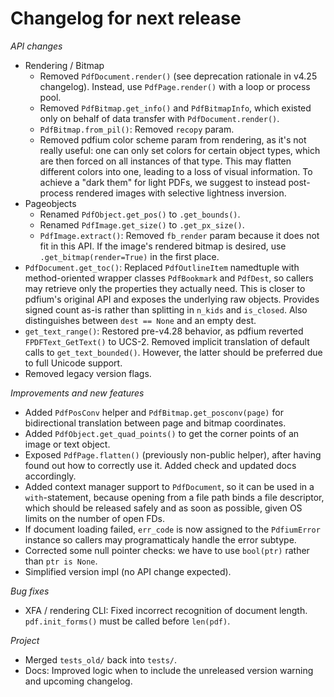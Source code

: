 <!-- SPDX-FileCopyrightText: 2024 geisserml <geisserml@gmail.com> -->
<!-- SPDX-License-Identifier: CC-BY-4.0 -->

<!-- List character: dash (-) -->

# Changelog for next release

*API changes*
- Rendering / Bitmap
  * Removed `PdfDocument.render()` (see deprecation rationale in v4.25 changelog). Instead, use `PdfPage.render()` with a loop or process pool.
  * Removed `PdfBitmap.get_info()` and `PdfBitmapInfo`, which existed only on behalf of data transfer with `PdfDocument.render()`.
  * `PdfBitmap.from_pil()`: Removed `recopy` param.
  * Removed pdfium color scheme param from rendering, as it's not really useful: one can only set colors for certain object types, which are then forced on all instances of that type. This may flatten different colors into one, leading to a loss of visual information. To achieve a "dark them" for light PDFs, we suggest to instead post-process rendered images with selective lightness inversion.
- Pageobjects
  * Renamed `PdfObject.get_pos()` to `.get_bounds()`.
  * Renamed `PdfImage.get_size()` to `.get_px_size()`.
  * `PdfImage.extract()`: Removed `fb_render` param because it does not fit in this API. If the image's rendered bitmap is desired, use `.get_bitmap(render=True)` in the first place.
- `PdfDocument.get_toc()`: Replaced `PdfOutlineItem` namedtuple with method-oriented wrapper classes `PdfBookmark` and `PdfDest`, so callers may retrieve only the properties they actually need. This is closer to pdfium's original API and exposes the underlying raw objects. Provides signed count as-is rather than splitting in `n_kids` and `is_closed`. Also distinguishes between `dest == None` and an empty dest.
- `get_text_range()`: Restored pre-v4.28 behavior, as pdfium reverted `FPDFText_GetText()` to UCS-2. Removed implicit translation of default calls to `get_text_bounded()`. However, the latter should be preferred due to full Unicode support.
- Removed legacy version flags.

*Improvements and new features*
- Added `PdfPosConv` helper and `PdfBitmap.get_posconv(page)` for bidirectional translation between page and bitmap coordinates.
- Added `PdfObject.get_quad_points()` to get the corner points of an image or text object.
- Exposed `PdfPage.flatten()` (previously non-public helper), after having found out how to correctly use it. Added check and updated docs accordingly.
- Added context manager support to `PdfDocument`, so it can be used in a `with`-statement, because opening from a file path binds a file descriptor, which should be released safely and as soon as possible, given OS limits on the number of open FDs.
- If document loading failed, `err_code` is now assigned to the `PdfiumError` instance so callers may programatticaly handle the error subtype.
- Corrected some null pointer checks: we have to use `bool(ptr)` rather than `ptr is None`.
- Simplified version impl (no API change expected).

*Bug fixes*
- XFA / rendering CLI: Fixed incorrect recognition of document length. `pdf.init_forms()` must be called before `len(pdf)`.

*Project*
- Merged `tests_old/` back into `tests/`.
- Docs: Improved logic when to include the unreleased version warning and upcoming changelog.

<!-- TODO
See https://github.com/pypdfium2-team/pypdfium2/blob/devel_old/docs/devel/changelog_staging.md
for how to proceed. Note that some things have already been backported, and some rejected.
-->
